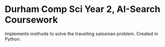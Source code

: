 # Durham Comp Sci Year 2, AI-Search Coursework
Implements methods to solve the travelling salesman problem. Created in Python.
